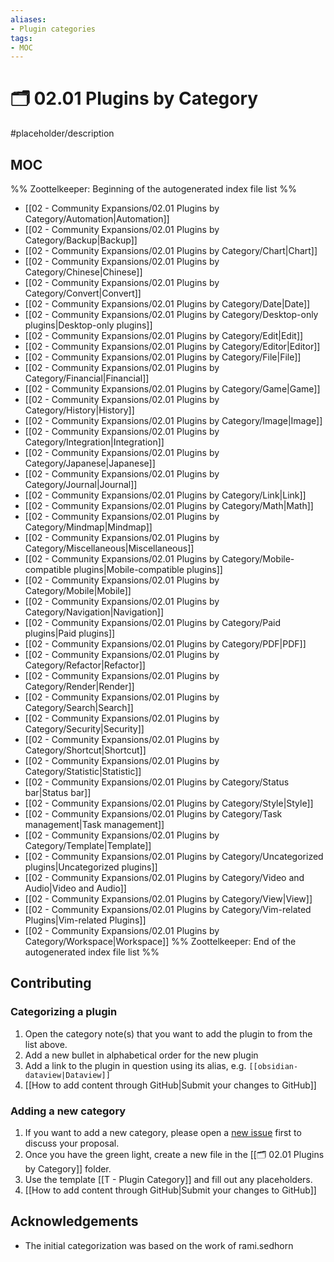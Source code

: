 ```yaml
---
aliases:
- Plugin categories
tags: 
- MOC
---
```


# 🗂️ 02.01 Plugins by Category

#placeholder/description 

## MOC

%% Zoottelkeeper: Beginning of the autogenerated index file list  %%
-  [[02 - Community Expansions/02.01 Plugins by Category/Automation|Automation]]
-  [[02 - Community Expansions/02.01 Plugins by Category/Backup|Backup]]
-  [[02 - Community Expansions/02.01 Plugins by Category/Chart|Chart]]
-  [[02 - Community Expansions/02.01 Plugins by Category/Chinese|Chinese]]
-  [[02 - Community Expansions/02.01 Plugins by Category/Convert|Convert]]
-  [[02 - Community Expansions/02.01 Plugins by Category/Date|Date]]
-  [[02 - Community Expansions/02.01 Plugins by Category/Desktop-only plugins|Desktop-only plugins]]
-  [[02 - Community Expansions/02.01 Plugins by Category/Edit|Edit]]
-  [[02 - Community Expansions/02.01 Plugins by Category/Editor|Editor]]
-  [[02 - Community Expansions/02.01 Plugins by Category/File|File]]
-  [[02 - Community Expansions/02.01 Plugins by Category/Financial|Financial]]
-  [[02 - Community Expansions/02.01 Plugins by Category/Game|Game]]
-  [[02 - Community Expansions/02.01 Plugins by Category/History|History]]
-  [[02 - Community Expansions/02.01 Plugins by Category/Image|Image]]
-  [[02 - Community Expansions/02.01 Plugins by Category/Integration|Integration]]
-  [[02 - Community Expansions/02.01 Plugins by Category/Japanese|Japanese]]
-  [[02 - Community Expansions/02.01 Plugins by Category/Journal|Journal]]
-  [[02 - Community Expansions/02.01 Plugins by Category/Link|Link]]
-  [[02 - Community Expansions/02.01 Plugins by Category/Math|Math]]
-  [[02 - Community Expansions/02.01 Plugins by Category/Mindmap|Mindmap]]
-  [[02 - Community Expansions/02.01 Plugins by Category/Miscellaneous|Miscellaneous]]
-  [[02 - Community Expansions/02.01 Plugins by Category/Mobile-compatible plugins|Mobile-compatible plugins]]
-  [[02 - Community Expansions/02.01 Plugins by Category/Mobile|Mobile]]
-  [[02 - Community Expansions/02.01 Plugins by Category/Navigation|Navigation]]
-  [[02 - Community Expansions/02.01 Plugins by Category/Paid plugins|Paid plugins]]
-  [[02 - Community Expansions/02.01 Plugins by Category/PDF|PDF]]
-  [[02 - Community Expansions/02.01 Plugins by Category/Refactor|Refactor]]
-  [[02 - Community Expansions/02.01 Plugins by Category/Render|Render]]
-  [[02 - Community Expansions/02.01 Plugins by Category/Search|Search]]
-  [[02 - Community Expansions/02.01 Plugins by Category/Security|Security]]
-  [[02 - Community Expansions/02.01 Plugins by Category/Shortcut|Shortcut]]
-  [[02 - Community Expansions/02.01 Plugins by Category/Statistic|Statistic]]
-  [[02 - Community Expansions/02.01 Plugins by Category/Status bar|Status bar]]
-  [[02 - Community Expansions/02.01 Plugins by Category/Style|Style]]
-  [[02 - Community Expansions/02.01 Plugins by Category/Task management|Task management]]
-  [[02 - Community Expansions/02.01 Plugins by Category/Template|Template]]
-  [[02 - Community Expansions/02.01 Plugins by Category/Uncategorized plugins|Uncategorized plugins]]
-  [[02 - Community Expansions/02.01 Plugins by Category/Video and Audio|Video and Audio]]
-  [[02 - Community Expansions/02.01 Plugins by Category/View|View]]
-  [[02 - Community Expansions/02.01 Plugins by Category/Vim-related Plugins|Vim-related Plugins]]
-  [[02 - Community Expansions/02.01 Plugins by Category/Workspace|Workspace]]
%% Zoottelkeeper: End of the autogenerated index file list  %%


## Contributing

### Categorizing a plugin

1. Open the category note(s) that you want to add the plugin to from the list above.
2. Add a new bullet in alphabetical order for the new plugin
3. Add a link to the plugin in question using its alias, e.g. `[[obsidian-dataview|Dataview]]`
4. [[How to add content through GitHub|Submit your changes to GitHub]]

### Adding a new category
1. If you want to add a new category, please open a [new issue]() first to discuss your proposal.
2. Once you have the green light, create a new file in the [[🗂️ 02.01 Plugins by Category]] folder. 
3. Use the template [[T - Plugin Category]] and fill out any placeholders.
4. [[How to add content through GitHub|Submit your changes to GitHub]]

## Acknowledgements

- The initial categorization was based on the work of rami.sedhorn